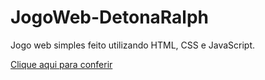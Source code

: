 # JogoWeb-DetonaRalph
Jogo web simples feito utilizando HTML, CSS e JavaScript.

<a href="https://rocha072.github.io/JogoWeb-DetonaRalph/" target="_blank"> Clique aqui para conferir </a>
